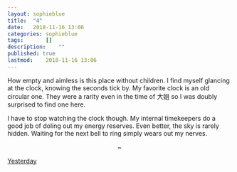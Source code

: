 ```yaml
---
layout: sophieblue
title: 	"4"
date:	2018-11-16 13:06
categories:	sophieblue
tags:		[] 
description: 	""
published: true
lastmod:	2018-11-16 13:06
---
```


How empty and aimless is this place without children. I find myself glancing at the clock, knowing the seconds tick by. My favorite clock is an old circular one. They were a rarity even in the time of <span class="cn-txt">大姐</span> so I was doubly surprised to find one here. 

I have to stop watching the clock though. My internal timekeepers do a good job of doling out my energy reserves. Even better, the sky is rarely hidden. Waiting for the next bell to ring simply wears out my nerves.

<center>~</center>

<span class="sb-nav-prev"><a href="{{ '3' | prepend: site.baseurl }}">Yesterday</a></span>

<!-- <span class="sb-nav-next"><a href="{{ '5' | prepend: site.baseurl }}">Tomorrow</a></span> -->
